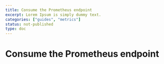 ```yaml
---
title: Consume the Prometheus endpoint
excerpt: Lorem Ipsum is simply dummy text.
categories: ["guides", "metrics"]
status: not-published
type: doc
---
```

# Consume the Prometheus endpoint